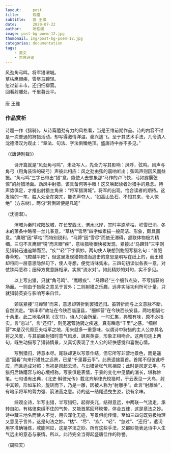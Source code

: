 ```yaml
---
layout:     post
title:      观猎
subtitle:   唐 王维
date:       2020-07-22
author:     听松阁
image: post-bg-poem-12.jpg
thumbnail: img/post-bg-poem-12.jpg
categories: documentation
tags:
    - 美文
    - 古典诗词
---
```


风劲角弓鸣，将军猎渭城。<br>
草枯鹰眼疾，雪尽马蹄轻。<br>
忽过新丰市，还归细柳营。<br>
回看射雕处，千里暮云平。<br>
<br>
唐 王维


### 作品赏析
诗题一作《猎骑》。从诗篇遒劲有力的风格看，当是王维前期作品。诗的内容不过是一次普通的狩猎活动，却写得激情洋溢，豪兴遄飞。至于其艺术手法，几令清人沈德潜叹为观止：“章法、句法、字法俱臻绝顶。盛唐诗中亦不多见。”

（《唐诗别裁》）

　　诗开篇就是“风劲角弓鸣”，未及写人，先全力写其影响：风呼，弦鸣。风声与角弓（用角装饰的硬弓）声彼此相应：风之劲由弦的震响听出；弦鸣声则因风而益振。“角弓鸣”三字已带出“猎”意，能使人去想象那“马作的卢飞快，弓如霹雳弦惊”的射猎场面。劲风中射猎，该具备何等手眼！这又唤起读者对猎手的悬念。待声势俱足，才推出射猎主角来：“将军猎渭城”。将军的出现，恰合读者的期待。这发端的一笔，胜人处全在突兀，能先声夺人，“如高山坠石，不知其来，令人惊绝”（方东树）。两句“若倒转便是凡笔”
  
  （沈德潜）。
  
　　渭城为秦时咸阳故城，在长安西北，渭水北岸，其时平原草枯，积雪已消，冬末的萧条中略带一丝儿春意。“草枯”“雪尽”四字如素描一般简洁、形象，颇具画意。“鹰眼”因“草枯”而特别锐利，“马蹄”因“雪尽”而绝无滞碍，颔联体物极为精细。三句不言鹰眼“锐”而言眼“疾”，意味猎物很快被发现，紧接以“马蹄轻”三字则见猎骑迅速追踪而至。“疾”“轻”下字俱妙。两句使人联想到鲍照写猎名句：“兽肥春草短，飞鞚越平陆”，但这里发现猎物进而追击的意思是明写在纸上的，而王维却将同一层意思隐然句下，使人寻想，便觉诗味隽永。三四句初读似各表一意，对仗铢两悉称；细绎方觉意脉相承，实属“流水对”。如此精妙的对句，实不多见。
  
　　以上写出猎，只就“角弓鸣”、“鹰眼疾”、“马蹄轻”三个细节点染，不写猎获的场面。一则由于猎获之意见于言外；二则射猎之乐趣，远非实际功利所可计量，只就猎骑英姿与影响写来自佳。
  
　　颈联紧接“马蹄轻”而来，意思却转折到罢猎还归。虽转折而与上文意脉不断，自然流走。“新丰市”故址在今陕西临潼县，“细柳营”在今陕西长安县，两地相隔七十余里。此二地名俱见《汉书》，诗人兴会所至，一时汇集，典雅有味，原不必指实。言“忽过”，言“还归”，则见返营驰骋之疾速，真有瞬息“千里”之感。“细柳营”本是汉代周亚夫屯军之地，用来就多一重意味，似谓诗中狩猎的主人公亦具名将之风度，与其前面射猎时意气风发、飒爽英姿，形象正相吻合。这两句连上两句，既生动描写了猎骑情景，又真切表现了主人公的轻快感觉和喜悦心情。
  
　　写到猎归，诗意本尽。尾联却更以写景作结，但它所写非营地景色，而是遥遥“回看”向来行猎处之远景，已是“千里暮云平”。此景遥接篇首。首尾不但彼此呼应，而且适成对照：当初是风起云涌，与出猎紧张气氛相应；此时是风定云平，与猎归后踌躇容与的心境相称。写景俱是表情，于景的变化中见情的消长，堪称妙笔。七句语有出典，《北史·斛律光传》载北齐斛律光校猎时，于云表见一大鸟，射中其颈，形如车轮，旋转而下，乃是一雕，因被人称为“射雕手”。此言“射雕处”，有暗示将军的膂力强、箭法高之意。诗的这一结尾遥曳生姿，饶有余味。
  
　　综观全诗，半写出猎，半写猎归，起得突兀，结得意远，中两联一气流走，承转自如，有格律束缚不住的气势，又能首尾回环映带，体合五律，这是章法之妙。诗中藏三地名而使人不觉，用典浑化无迹，写景俱能传情，至如三四句既穷极物理又意见于言外，这是句法之妙。“枯”、“尽”、“疾”、“轻”、“忽过”、“还归”，遣词用字准确锤炼，咸能照应，这是字法之妙。所有这些手法，又都妙能表达诗中人生气远出的意态与豪情。所以，此诗完全当得起盛唐佳作的称誉。
  
（周啸天）
